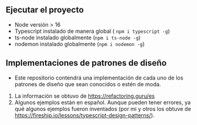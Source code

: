 ## Ejecutar el proyecto

- Node versión > 16
- Typescript instalado de manera global ( `npm i typescript -g`)
- ts-node instalado globalmente (`npm i ts-node -g`)
- nodemon instalado globalmente (`npm i nodemon -g`)

## Implementaciones de patrones de diseño

* Este repositorio contendrá una implementación de cada uno de los patrones de diseño que sean conocidos o estén de moda.

1) La información se obtuvo de https://refactoring.guru/es
2) Algunos ejemplos están en español. Aunque pueden tener errores, ya qué algunos ejemplos fueron inventados (por mi y otros los obtuve de https://fireship.io/lessons/typescript-design-patterns/). 
